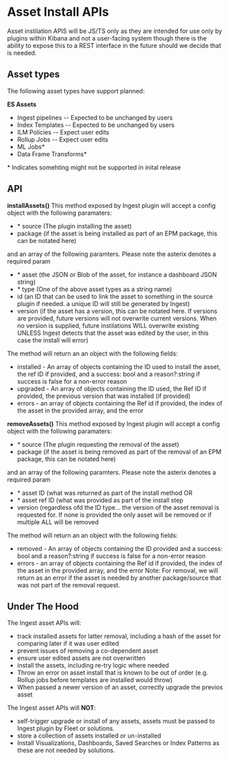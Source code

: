 # Asset Install APIs

Asset instilation APIS will be JS/TS only as they are intended for use only by plugins within Kibana and not a user-facing system though there is the ability to expose this to a REST interface in the future should we decide that is needed.

## Asset types

The following asset types have support planned:

**ES Assets**

- Ingest pipelines -- Expected to be unchanged by users
- Index Templates -- Expected to be unchanged by users
- ILM Policies -- Expect user edits
- Rollup Jobs -- Expect user edits
- ML Jobs\*
- Data Frame Transforms\*

\* Indicates somehting might not be supported in inital release

## API

**installAssets()**
This method exposed by Ingest plugin will accept a config object with the following paramaters:

- \* source (The plugin installing the asset)
- package (if the asset is being installed as part of an EPM package, this can be notated here)

and an array of the following paramters. Please note the asterix denotes a required param

- \* asset (the JSON or Blob of the asset, for instance a dashboard JSON string)
- \* type (One of the above asset types as a string name)
- id (an ID that can be used to link the asset to something in the source plugin if needed. a unique ID will still be generated by Ingest)
- version (if the asset has a version, this can be notated here. If versions are provided, future versions will not overwrite current versions. When no version is supplied, future instilations WILL overwrite existing UNLESS Ingest detects that the asset was edited by the user, in this case the install will error)

The method will return an an object with the following fields:

- installed - An array of objects containing the ID used to install the asset, the ref ID if provided, and a success: bool and a reason?:string if success is false for a non-error reason
- upgraded - An array of objects containing the ID used, the Ref ID if provided, the previous version that was installed (if provided)
- errors - an array of objects containing the Ref id if provided, the index of the asset in the provided array, and the error

**removeAssets()**
This method exposed by Ingest plugin will accept a config object with the following paramaters:

- \* source (The plugin requesting the removal of the asset)
- package (if the asset is being removed as part of the removal of an EPM package, this can be notated here)

and an array of the following paramters. Please note the asterix denotes a required param

- \* asset ID (what was returned as part of the install method
  OR
- \* asset ref ID (what was provided as part of the install step
- version (regardless ofd the ID type... the version of the asset removal is requested for. If none is provided the only asset will be removed or if multiple ALL will be removed

The method will return an an object with the following fields:

- removed - An array of objects containing the ID provided and a success: bool and a reason?:string if success is false for a non-error reason
- errors - an array of objects containing the Ref id if provided, the index of the asset in the provided array, and the error
  Note: For removal, we will return as an error if the asset is needed by another package/source that was not part of the removal request.

## Under The Hood

The Ingest asset APIs will:

- track installed assets for latter removal, including a hash of the asset for comparing later if it was user edited
- prevent issues of removing a co-dependent asset
- ensure user edited assets are not overwritten
- install the assets, including re-try logic where needed
- Throw an error on asset install that is known to be out of order (e.g. Rollup jobs before templates are installed would throw)
- When passed a newer version of an asset, correctly upgrade the previos asset

The Ingest asset APIs will **NOT**:

- self-trigger upgrade or install of any assets, assets must be passed to Ingest plugin by Fleet or solutions.
- store a collection of assets installed or un-installed
- Install Visualizations, Dashboards, Saved Searches or Index Patterns as these are not needed by solutions.
